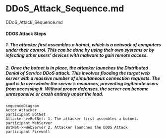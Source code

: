 # DDoS_Attack_Sequence.md
DDoS_Attack_Sequence.md

#### DDOS Attack Steps
#####	1. The attacker first assembles a botnet, which is a network of computers under their control. This can be done by using their own systems or by infecting other users’ devices with malware to gain remote access. 
#####	2. Once the botnet is in place, the attacker launches the Distributed Denial of Service DDoS attack. This involves flooding the target web server with a massive number of simultaneous connection requests. The goal is to overwhelm the server’s resources, preventing legitimate users from accessing it. Without proper defenses, the server can become unresponsive or crash entirely under the load.
```mermaid
sequenceDiagram
Actor Attacker
participant BotNet
Attacker->>BotNet: 1. The attacker first assembles a botnet.
participant WebServer
BotNet->>WebServer 2. Attacker launches the DDOS Attack
participant Firewall
```
